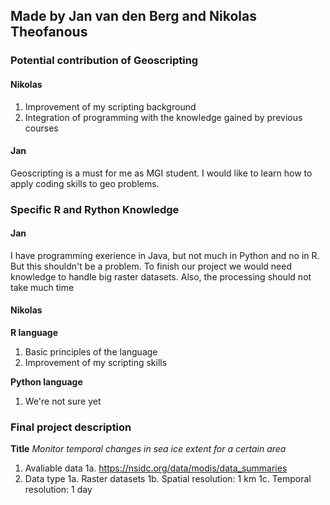 ## Made by Jan van den Berg and Nikolas Theofanous

### Potential contribution of Geoscripting 
#### Nikolas
1. Improvement of my scripting background
1. Integration of programming with the knowledge gained by previous courses
#### Jan
Geoscripting is a must for me as MGI student. I would like to learn how to apply coding skills to geo problems. 

### Specific R and Rython Knowledge 
#### Jan
I have programming exerience in Java, but not much in Python and no in R. But this shouldn't be a problem. To finish our project we would need knowledge to handle big raster datasets. Also, the processing should not take much time
#### Nikolas
**R language**
1. Basic principles of the language 
1. Improvement of my scripting skills

**Python language**
1. We're not sure yet

### Final project description
**Title**
*Monitor temporal changes in sea ice extent for a certain area*

1. Avaliable data
   1a. https://nsidc.org/data/modis/data_summaries
1. Data type
   1a. Raster datasets
   1b. Spatial resolution: 1 km
   1c. Temporal resolution: 1 day
